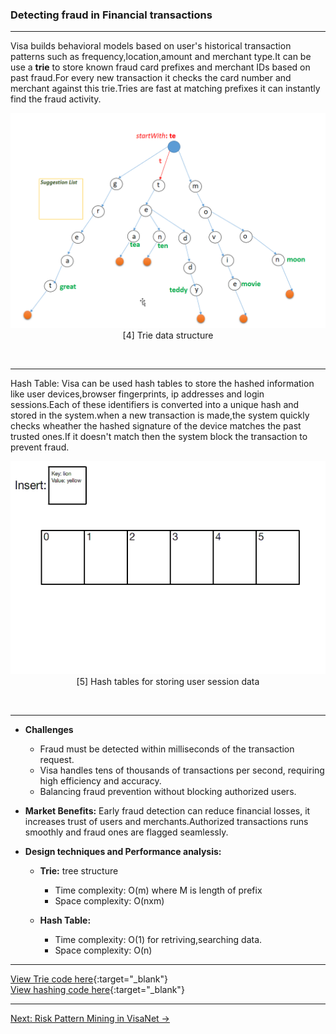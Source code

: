 ### **Detecting fraud in Financial transactions**

---

Visa builds behavioral models based on user's historical transaction patterns such as frequency,location,amount and merchant type.It can be use a **trie** to store known fraud card prefixes and merchant IDs based on past fraud.For every new transaction it checks the card number and merchant against this trie.Tries are fast at matching prefixes it can instantly find the fraud activity.

 <p align="center">
  <img src="https://github.com/Daneshwari07/vica.github.io/blob/main/images/trie1.gif?raw=true" alt="trie algorithm" width="600">
  <br>
[4] Trie data structure
  <br>
</p><br>

---

Hash Table: Visa can be used hash tables to store the hashed information like user devices,browser fingerprints, ip addresses and login sessions.Each of these identifiers is converted into a unique hash and stored in the system.when a new transaction is made,the system quickly checks wheather the hashed signature of the device matches the past trusted ones.If it doesn't match then the system block the transaction to prevent fraud.

<p align="center">
  <img src="https://github.com/Daneshwari07/vica.github.io/blob/main/images/hash_table.gif?raw=true" alt="Hash data structure">
  <br>
[5] Hash tables for storing user session data
  <br>
</p><br>

---

- **Challenges**
     - Fraud must be detected within milliseconds of the transaction request.
     - Visa handles tens of thousands of transactions per second, requiring high efficiency and accuracy.
     - Balancing fraud prevention without blocking authorized users.

- **Market Benefits:**
Early fraud detection can reduce financial losses, it increases trust of users and merchants.Authorized transactions runs smoothly and fraud ones are flagged seamlessly.

- **Design techniques and Performance analysis:**
     - **Trie:** tree structure
          - Time complexity: O(m) where M is length of prefix
          - Space complexity: O(nxm)
         
     - **Hash Table:**
          - Time complexity: O(1) for retriving,searching data.
          - Space complexity: O(n) 

---

[View Trie code here](https://github.com/Daneshwari07/vica.github.io/blob/main/codes/trie1.cpp){:target="_blank"}<br>
[View hashing code here](https://github.com/Daneshwari07/vica.github.io/blob/main/codes/hash_table.cpp){:target="_blank"}

---
[Next: Risk Pattern Mining in VisaNet →](./15.md)

